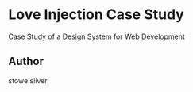 # Love Injection Case Study
Case Study of a Design System for Web Development

## Author

stowe silver
